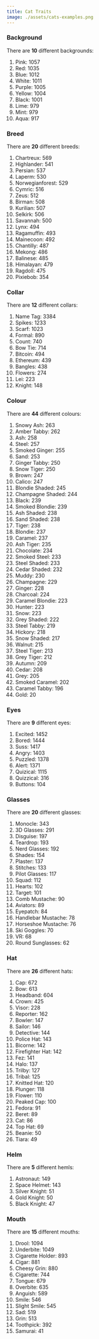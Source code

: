 ```yaml
---
title: Cat Traits
image: ./assets/cats-examples.png
---
```


### Background

There are **10** different backgrounds:

1. Pink: 1057
1. Red: 1035
1. Blue: 1012
1. White: 1011
1. Purple: 1005
1. Yellow: 1004
1. Black: 1001
1. Lime: 979
1. Mint: 979
1. Aqua: 917

### Breed

There are **20** different breeds:

1. Chartreux: 569
1. Highlander: 541
1. Persian: 537
1. Laperm: 530
1. Norwegianforest: 529
1. Cymric: 516
1. Zeus: 512
1. Birman: 508
1. Kurilian: 507
1. Selkirk: 506
1. Savannah: 500
1. Lynx: 494
1. Ragamuffin: 493
1. Mainecoon: 492
1. Chantilly: 487
1. Mekong: 486
1. Balinese: 485
1. Himalayan: 479
1. Ragdoll: 475
1. Pixiebob: 354


### Collar

There are **12** different collars:

1. Name Tag: 3384
1. Spikes: 1233
1. Scarf: 1023
1. Formal: 890
1. Count: 740
1. Bow Tie: 714
1. Bitcoin: 494
1. Ethereum: 439
1. Bangles: 438
1. Flowers: 274
1. Lei: 223
1. Knight: 148


### Colour

There are **44** different colours:

1. Snowy Ash: 263
1. Amber Tabby: 262
1. Ash: 258
1. Steel: 257
1. Smoked Ginger: 255
1. Sand: 253
1. Ginger Tabby: 250
1. Snow Tiger: 250
1. Brown: 247
1. Calico: 247
1. Blondie Shaded: 245
1. Champagne Shaded: 244
1. Black: 239
1. Smoked Blondie: 239
1. Ash Shaded: 238
1. Sand Shaded: 238
1. Tiger: 238
1. Blondie: 237
1. Caramel: 237
1. Ash Tiger: 235
1. Chocolate: 234
1. Smoked Steel: 233
1. Steel Shaded: 233
1. Cedar Shaded: 232
1. Muddy: 230
1. Champagne: 229
1. Ginger: 228
1. Charcoal: 224
1. Caramel Blondie: 223
1. Hunter: 223
1. Snow: 223
1. Grey Shaded: 222
1. Steel Tabby: 219
1. Hickory: 218
1. Snow Shaded: 217
1. Walnut: 215
1. Steel Tiger: 213
1. Grey Tiger: 212
1. Autumn: 209
1. Cedar: 208
1. Grey: 205
1. Smoked Caramel: 202
1. Caramel Tabby: 196
1. Gold: 20


### Eyes

There are **9** different eyes:

1. Excited: 1452
1. Bored: 1444
1. Suss: 1417
1. Angry: 1403
1. Puzzled: 1378
1. Alert: 1371
1. Quizical: 1115
1. Quizzical: 316
1. Buttons: 104


### Glasses

There are **20** different glasses:

1. Monocle: 343
1. 3D Glasses: 291
1. Disguise: 197
1. Teardrop: 193
1. Nerd Glasses: 192
1. Shades: 154
1. Plaster: 137
1. Stitches: 133
1. Pilot Glasses: 117
1. Squad: 112
1. Hearts: 102
1. Target: 101
1. Comb Mustache: 90
1. Aviators: 89
1. Eyepatch: 84
1. Handlebar Mustache: 78
1. Horseshoe Mustache: 76
1. Ski Goggles: 70
1. VR: 68
1. Round Sunglasses: 62


### Hat

There are **26** different hats:

1. Cap: 672
1. Bow: 613
1. Headband: 604
1. Crown: 425
1. Visor: 228
1. Reporter: 162
1. Bowler: 147
1. Sailor: 146
1. Detective: 144
1. Police Hat: 143
1. Bicorne: 142
1. Firefighter Hat: 142
1. Fez: 141
1. Halo: 137
1. Trilby: 127
1. Tribal: 125
1. Knitted Hat: 120
1. Plunger: 118
1. Flower: 110
1. Peaked Cap: 100
1. Fedora: 91
1. Beret: 89
1. Cat: 86
1. Top Hat: 69
1. Beanie: 50
1. Tiara: 49


### Helm

There are **5** different hemls:

1. Astronaut: 149
1. Space Helmet: 143
1. Silver Knight: 51
1. Gold Knight: 50
1. Black Knight: 47

### Mouth

There are **15** different mouths:

1. Drool: 1094
1. Underbite: 1049
1. Cigarette Holder: 893
1. Cigar: 881
1. Cheesy Grin: 880
1. Cigarette: 744
1. Tongue: 679
1. Overbite: 635
1. Anguish: 589
1. Smile: 546
1. Slight Smile: 545
1. Sad: 519
1. Grin: 513
1. Toothpick: 392
1. Samurai: 41